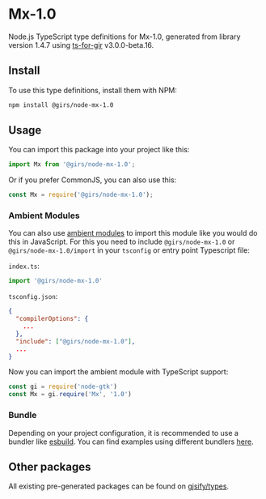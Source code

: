 
# Mx-1.0

Node.js TypeScript type definitions for Mx-1.0, generated from library version 1.4.7 using [ts-for-gir](https://github.com/gjsify/ts-for-gir) v3.0.0-beta.16.


## Install

To use this type definitions, install them with NPM:
```bash
npm install @girs/node-mx-1.0
```

## Usage

You can import this package into your project like this:
```ts
import Mx from '@girs/node-mx-1.0';
```

Or if you prefer CommonJS, you can also use this:
```ts
const Mx = require('@girs/node-mx-1.0');
```

### Ambient Modules

You can also use [ambient modules](https://github.com/gjsify/ts-for-gir/tree/main/packages/cli#ambient-modules) to import this module like you would do this in JavaScript.
For this you need to include `@girs/node-mx-1.0` or `@girs/node-mx-1.0/import` in your `tsconfig` or entry point Typescript file:

`index.ts`:
```ts
import '@girs/node-mx-1.0'
```

`tsconfig.json`:
```json
{
  "compilerOptions": {
    ...
  },
  "include": ["@girs/node-mx-1.0"],
  ...
}
```

Now you can import the ambient module with TypeScript support: 

```ts
const gi = require('node-gtk')
const Mx = gi.require('Mx', '1.0')
```


### Bundle

Depending on your project configuration, it is recommended to use a bundler like [esbuild](https://esbuild.github.io/). You can find examples using different bundlers [here](https://github.com/gjsify/ts-for-gir/tree/main/examples).

## Other packages

All existing pre-generated packages can be found on [gjsify/types](https://github.com/gjsify/types).

